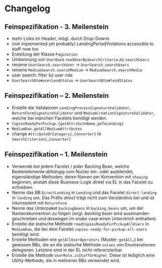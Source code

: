 # Changelog

## Feinspezifikation - 3. Meilenstein

* mehr Links im Header, mögl. durch Drop-Downs
* (not implemented yet probably) LendingPeriodViolations accessible to staff now too
* Erstellung der Klasse `Pagination`
* Umbennung von `UserDao`s `readUserBySearchCriteria` zu `searchUsers`
* rename `UserSearch.searchUser` -> `UserSearch.searchUsers`
* rename `MediumSearch.searchMedium` -> `MediumSearch.searchMedia`
* user search: filter by user role
* `UserSearchDto#userLendStatus` -> `UserSearchDto#lendStatus`

## Feinspezifikation – 2. Meilenstein

* Erstelle die Validatoren `LendingProcessSignatureValidator`, `ReturnFormSignatureValidator` und `MediumCreationSignatureValidator`,
  welche bei manchen Facelets benötigt werden. 
* `CopiesReadyForPickup.{getAttributeName,goToLending}`
* `MediumDao.getAllMediumAttributes`
* change `AttributeOrCategory{,Converter}` to `SearchCriterion{,Converter}`

## Feinspezifikation – 1. Meilenstein

* Verwende bei jedem Facelet / jeder Backing Bean, welche Bedienelemente abhängig vom Nutzer ein- oder ausblendet,
  eigenständige Methoden, deren Namen per Konvention mit `showing` beginnen, anstatt diese Business-Logik direkt
  via EL in das Facelet zu schreiben.
* Nenne das BB `DirectLending` in `Lending` und das Facelet `direct-lending` in `lending` um.
  Das Präfix _direct_ trägt nicht zum Verständnis bei und ist inkonsistent mit `ReturnForm`.
* Nenne das Unterpaket `backingbeans` in `backing_beans` um, um der Namenskonvention zu folgen (engl. _backing bean_ wird auseinander-
  geschrieben und deswegen im snake case einen Unterstrich enthalten).
* Erstelle die statische Methode `readCopiesReadyForPickupAllUsers` in `MediumDao`, die bei dem Facelet `copies-ready-for-pickup-all-users`
  benötigt wird.
* Erstelle Methoden wie `getAllUserOperators` (Muster: `getAll…`) bei gewissen BBs, die an die statische Methode `values` von Enumerationen
  delegieren. Letztere sind in der EL nicht referenzierbar
* Erstelle die Methode `UserRole.isStaffOrHigher`. Diese ist lediglich eine Utility-Methode, die in mehreren BBs verwendet wird.

